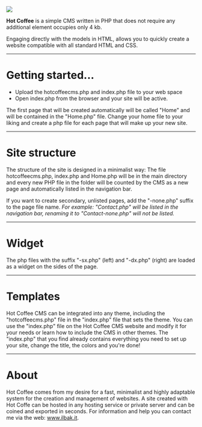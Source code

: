 <img src="https://a.fsdn.com/allura/p/hotcoffeecms/icon?1509012589">

<b>Hot Coffee</b> is a simple CMS written in PHP that does not require any additional element occupies only 4 kb.

Engaging directly with the models in HTML, allows you to quickly create a website compatible with all standard HTML and CSS.

---
# Getting started...

- Upload the hotcoffeecms.php and index.php file to your web space
- Open index.php from the browser and your site will be active.

The first page that will be created automatically will be called "Home" and will be contained in the "Home.php" file.
Change your home file to your liking and create a php file for each page that will make up your new site.

---
# Site structure

The structure of the site is designed in a minimalist way:
The file hotcoffeecms.php, index.php and Home.php will be in the main directory and every new PHP file in the folder will be counted by the CMS as a new page and automatically listed in the navigation bar.

If you want to create secondary, unlisted pages, add the "-none.php" suffix to the page file name.
<i>For example: "Contact.php" will be listed in the navigation bar, renaming it to "Contact-none.php" will not be listed.</i>

---
# Widget
The php files with the suffix "-sx.php" (left) and "-dx.php" (right) are loaded as a widget on the sides of the page.

---
# Templates
Hot Coffee CMS can be integrated into any theme, including the "hotcoffeecms.php" file in the "index.php" file that sets the theme.
You can use the "index.php" file on the Hot Coffee CMS website and modify it for your needs or learn how to include the CMS in other themes.
The "index.php" that you find already contains everything you need to set up your site, change the title, the colors and you're done!

---
# About
Hot Coffee comes from my desire for a fast, minimalist and highly adaptable system for the creation and management of websites.
A site created with Hot Coffe can be hosted in any hosting service or private server and can be coined and exported in seconds.
For information and help you can contact me via the web: <a href="https://www.ilbak.it/">www.ilbak.it</a>.

